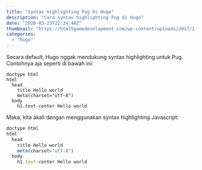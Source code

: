 ```yaml
---
title: "Syntax Highlighting Pug Di Hugo"
description: "Cara syntax highlighting Pug di Hugo"
date: "2020-03-23T22:34:48Z"
thumbnail: "https://html5gamedevelopment.com/wp-content/uploads/2017/11/PugJS-and-HandlebarsJS-featured.png"
categories:
  - "hugo"
---
```


Secara default, Hugo nggak mendukung syntax highlighting untuk Pug. Contohnya aja seperti di bawah ini:

```pug 
doctype html 
html 
  head 
    title Hello world
    meta(charset="utf-8")
  body 
    h1.text-center Hello world
```

Maka, kita akali dengan menggunakan syntax highlighting Javascript:

```javascript
doctype html 
html 
  head 
    title Hello world
    meta(charset="utf-8")
  body 
    h1.text-center Hello world
```